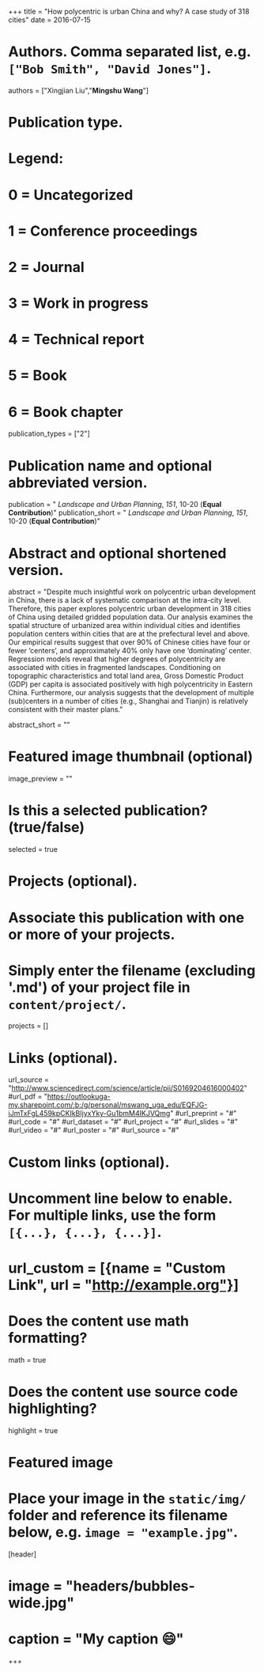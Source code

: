+++
title = "How polycentric is urban China and why? A case study of 318 cities"
date = 2016-07-15

# Authors. Comma separated list, e.g. `["Bob Smith", "David Jones"]`.
authors = ["Xingjian Liu","**Mingshu Wang**"]

# Publication type.
# Legend:
# 0 = Uncategorized
# 1 = Conference proceedings
# 2 = Journal
# 3 = Work in progress
# 4 = Technical report
# 5 = Book
# 6 = Book chapter
publication_types = ["2"]

# Publication name and optional abbreviated version.
publication = " *Landscape and Urban Planning*, *151*, 10-20 (**Equal Contribution**)"
publication_short = " *Landscape and Urban Planning*, *151*, 10-20 (**Equal Contribution**)"

# Abstract and optional shortened version.
abstract = "Despite much insightful work on polycentric urban development in China, there is a lack of systematic comparison at the intra-city level. Therefore, this paper explores polycentric urban development in 318 cities of China using detailed gridded population data. Our analysis examines the spatial structure of urbanized area within individual cities and identifies population centers within cities that are at the prefectural level and above. Our empirical results suggest that over 90% of Chinese cities have four or fewer ‘centers’, and approximately 40% only have one ‘dominating’ center. Regression models reveal that higher degrees of polycentricity are associated with cities in fragmented landscapes. Conditioning on topographic characteristics and total land area, Gross Domestic Product (GDP) per capita is associated positively with high polycentricity in Eastern China. Furthermore, our analysis suggests that the development of multiple (sub)centers in a number of cities (e.g., Shanghai and Tianjin) is relatively consistent with their master plans."

abstract_short = ""

# Featured image thumbnail (optional)
image_preview = ""

# Is this a selected publication? (true/false)
selected = true

# Projects (optional).
#   Associate this publication with one or more of your projects.
#   Simply enter the filename (excluding '.md') of your project file in `content/project/`.

projects = []

# Links (optional).
url_source = "http://www.sciencedirect.com/science/article/pii/S0169204616000402"
#url_pdf = "https://outlookuga-my.sharepoint.com/:b:/g/personal/mswang_uga_edu/EQFJG-iJmTxFgL459kpCKIkBIjyxYky-Gu1bmM4IKJVQmg"
#url_preprint = "#"
#url_code = "#"
#url_dataset = "#"
#url_project = "#"
#url_slides = "#"
#url_video = "#"
#url_poster = "#"
#url_source = "#"

# Custom links (optional).
#   Uncomment line below to enable. For multiple links, use the form `[{...}, {...}, {...}]`.
# url_custom = [{name = "Custom Link", url = "http://example.org"}]

# Does the content use math formatting?
math = true

# Does the content use source code highlighting?
highlight = true

# Featured image
# Place your image in the `static/img/` folder and reference its filename below, e.g. `image = "example.jpg"`.
[header]
# image = "headers/bubbles-wide.jpg"
# caption = "My caption :smile:"

+++

